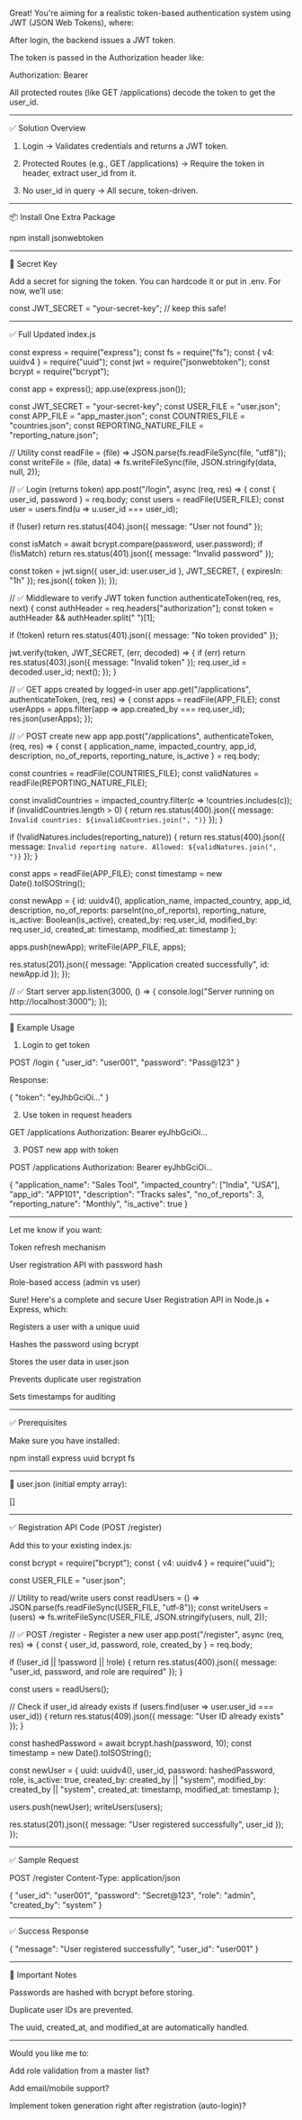 Great! You're aiming for a realistic token-based authentication system using JWT (JSON Web Tokens), where:

After login, the backend issues a JWT token.

The token is passed in the Authorization header like:

Authorization: Bearer <token>

All protected routes (like GET /applications) decode the token to get the user_id.



---

✅ Solution Overview

1. Login → Validates credentials and returns a JWT token.


2. Protected Routes (e.g., GET /applications) → Require the token in header, extract user_id from it.


3. No user_id in query → All secure, token-driven.




---

📦 Install One Extra Package

npm install jsonwebtoken


---

🔐 Secret Key

Add a secret for signing the token. You can hardcode it or put in .env. For now, we’ll use:

const JWT_SECRET = "your-secret-key"; // keep this safe!


---

✅ Full Updated index.js

const express = require("express");
const fs = require("fs");
const { v4: uuidv4 } = require("uuid");
const jwt = require("jsonwebtoken");
const bcrypt = require("bcrypt");

const app = express();
app.use(express.json());

const JWT_SECRET = "your-secret-key";
const USER_FILE = "user.json";
const APP_FILE = "app_master.json";
const COUNTRIES_FILE = "countries.json";
const REPORTING_NATURE_FILE = "reporting_nature.json";

// Utility
const readFile = (file) => JSON.parse(fs.readFileSync(file, "utf8"));
const writeFile = (file, data) => fs.writeFileSync(file, JSON.stringify(data, null, 2));

// ✅ Login (returns token)
app.post("/login", async (req, res) => {
  const { user_id, password } = req.body;
  const users = readFile(USER_FILE);
  const user = users.find(u => u.user_id === user_id);
  
  if (!user) return res.status(404).json({ message: "User not found" });

  const isMatch = await bcrypt.compare(password, user.password);
  if (!isMatch) return res.status(401).json({ message: "Invalid password" });

  const token = jwt.sign({ user_id: user.user_id }, JWT_SECRET, { expiresIn: "1h" });
  res.json({ token });
});

// ✅ Middleware to verify JWT token
function authenticateToken(req, res, next) {
  const authHeader = req.headers["authorization"];
  const token = authHeader && authHeader.split(" ")[1];

  if (!token) return res.status(401).json({ message: "No token provided" });

  jwt.verify(token, JWT_SECRET, (err, decoded) => {
    if (err) return res.status(403).json({ message: "Invalid token" });
    req.user_id = decoded.user_id;
    next();
  });
}

// ✅ GET apps created by logged-in user
app.get("/applications", authenticateToken, (req, res) => {
  const apps = readFile(APP_FILE);
  const userApps = apps.filter(app => app.created_by === req.user_id);
  res.json(userApps);
});

// ✅ POST create new app
app.post("/applications", authenticateToken, (req, res) => {
  const {
    application_name,
    impacted_country,
    app_id,
    description,
    no_of_reports,
    reporting_nature,
    is_active
  } = req.body;

  const countries = readFile(COUNTRIES_FILE);
  const validNatures = readFile(REPORTING_NATURE_FILE);

  const invalidCountries = impacted_country.filter(c => !countries.includes(c));
  if (invalidCountries.length > 0) {
    return res.status(400).json({ message: `Invalid countries: ${invalidCountries.join(", ")}` });
  }

  if (!validNatures.includes(reporting_nature)) {
    return res.status(400).json({ message: `Invalid reporting nature. Allowed: ${validNatures.join(", ")}` });
  }

  const apps = readFile(APP_FILE);
  const timestamp = new Date().toISOString();

  const newApp = {
    id: uuidv4(),
    application_name,
    impacted_country,
    app_id,
    description,
    no_of_reports: parseInt(no_of_reports),
    reporting_nature,
    is_active: Boolean(is_active),
    created_by: req.user_id,
    modified_by: req.user_id,
    created_at: timestamp,
    modified_at: timestamp
  };

  apps.push(newApp);
  writeFile(APP_FILE, apps);

  res.status(201).json({ message: "Application created successfully", id: newApp.id });
});

// ✅ Start server
app.listen(3000, () => {
  console.log("Server running on http://localhost:3000");
});


---

🧪 Example Usage

1. Login to get token

POST /login
{
  "user_id": "user001",
  "password": "Pass@123"
}

Response:

{
  "token": "eyJhbGciOi..."
}

2. Use token in request headers

GET /applications
Authorization: Bearer eyJhbGciOi...

3. POST new app with token

POST /applications
Authorization: Bearer eyJhbGciOi...

{
  "application_name": "Sales Tool",
  "impacted_country": ["India", "USA"],
  "app_id": "APP101",
  "description": "Tracks sales",
  "no_of_reports": 3,
  "reporting_nature": "Monthly",
  "is_active": true
}


---

Let me know if you want:

Token refresh mechanism

User registration API with password hash

Role-based access (admin vs user)

Sure! Here's a complete and secure User Registration API in Node.js + Express, which:

Registers a user with a unique uuid

Hashes the password using bcrypt

Stores the user data in user.json

Prevents duplicate user registration

Sets timestamps for auditing



---

✅ Prerequisites

Make sure you have installed:

npm install express uuid bcrypt fs


---

🧾 user.json (initial empty array):

[]


---

✅ Registration API Code (POST /register)

Add this to your existing index.js:

const bcrypt = require("bcrypt");
const { v4: uuidv4 } = require("uuid");

const USER_FILE = "user.json";

// Utility to read/write users
const readUsers = () => JSON.parse(fs.readFileSync(USER_FILE, "utf-8"));
const writeUsers = (users) => fs.writeFileSync(USER_FILE, JSON.stringify(users, null, 2));

// ✅ POST /register - Register a new user
app.post("/register", async (req, res) => {
  const { user_id, password, role, created_by } = req.body;

  if (!user_id || !password || !role) {
    return res.status(400).json({ message: "user_id, password, and role are required" });
  }

  const users = readUsers();

  // Check if user_id already exists
  if (users.find(user => user.user_id === user_id)) {
    return res.status(409).json({ message: "User ID already exists" });
  }

  const hashedPassword = await bcrypt.hash(password, 10);
  const timestamp = new Date().toISOString();

  const newUser = {
    uuid: uuidv4(),
    user_id,
    password: hashedPassword,
    role,
    is_active: true,
    created_by: created_by || "system",
    modified_by: created_by || "system",
    created_at: timestamp,
    modified_at: timestamp
  };

  users.push(newUser);
  writeUsers(users);

  res.status(201).json({ message: "User registered successfully", user_id });
});


---

✅ Sample Request

POST /register
Content-Type: application/json

{
  "user_id": "user001",
  "password": "Secret@123",
  "role": "admin",
  "created_by": "system"
}


---

✅ Success Response

{
  "message": "User registered successfully",
  "user_id": "user001"
}


---

🔐 Important Notes

Passwords are hashed with bcrypt before storing.

Duplicate user IDs are prevented.

The uuid, created_at, and modified_at are automatically handled.



---

Would you like me to:

Add role validation from a master list?

Add email/mobile support?

Implement token generation right after registration (auto-login)?





